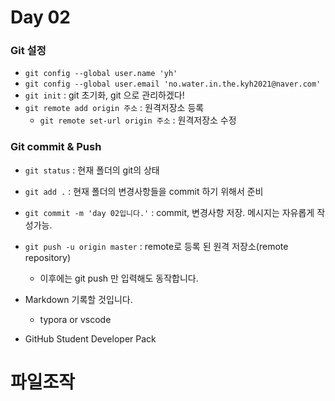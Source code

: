 # Day 02

### Git  설정 

- `git config --global user.name 'yh'`
- `git config --global user.email 'no.water.in.the.kyh2021@naver.com'`
- `git init` : git 초기화, git 으로 관리하겠다!
- `git remote add origin 주소` : 원격저장소 등록
  - `git remote set-url origin 주소` : 원격저장소 수정

### Git commit & Push

- `git status` : 현재 폴더의 git의 상태

- `git add .` : 현재 폴더의 변경사항들을 commit 하기 위해서 준비

- `git commit -m 'day 02입니다.'` : commit, 변경사항 저장. 메시지는 자유롭게 작성가능.

- `git push -u origin master` : remote로 등록 된 원격 저장소(remote repository)

  - 이후에는 git push 만 입력해도 동작합니다.


- Markdown 기록할 것입니다.
  - typora or vscode
- GitHub Student Developer Pack



# 파일조작

